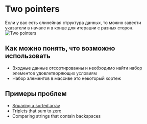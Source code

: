 # Two pointers

Если у вас есть слинейная структура данных, то можно завести указатели в начале и в конце для итерации с разных сторон.
![Two pointers](images/two_pointers.avif "Two pointers")

## Как можно понять, что возможно использовать
- Входные данные отсортированны и необходимо найти набор элементов удовлетворяющих условиям
- Набор элементов в массиве это некоторый кортеж

## Примеры проблем
- [Squaring a sorted array](https://leetcode.com/problems/squares-of-a-sorted-array/description/)
- Triplets that sum to zero
- Comparing strings that contain backspaces